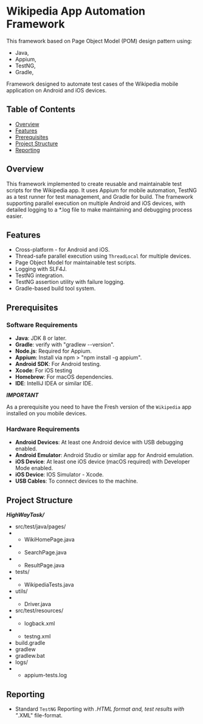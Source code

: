 # Wikipedia App Automation Framework

This framework based on Page Object Model (POM) design pattern using:
- Java,
- Appium,
- TestNG,
- Gradle,

Framework designed to automate test cases of the Wikipedia mobile application on Android and iOS devices.

## Table of Contents
- [Overview](#overview)
- [Features](#features)
- [Prerequisites](#prerequisites)
- [Project Structure](#project-structure)
- [Reporting](#reporting)

## Overview
This framework implemented to create reusable and maintainable test scripts for the Wikipedia app.
It uses Appium for mobile automation, TestNG as a test runner for test management, and Gradle for build.
The framework supporting parallel execution on multiple Android and iOS devices, with detailed logging to a *.log file to make maintaining and debugging process easier.

## Features
- Cross-platform - for Android and iOS.
- Thread-safe parallel execution using `ThreadLocal` for multiple devices.
- Page Object Model for maintainable test scripts.
- Logging with SLF4J.
- TestNG integration.
- TestNG assertion utility with failure logging.
- Gradle-based build tool system.

## Prerequisites
### Software Requirements
- **Java**: JDK 8 or later.
- **Gradle**: verify with "gradlew --version".
- **Node.js**: Required for Appium.
- **Appium**: Install via npm > "npm  install -g appium".
- **Android SDK**: For Android testing.
- **Xcode**: For iOS testing
- **Homebrew**: For macOS dependencies.
- **IDE**: IntelliJ IDEA or similar IDE.

***IMPORTANT***

As a prerequisite you need to have the Fresh version of the `Wikipedia` app installed on you mobile devices.


### Hardware Requirements
- **Android Devices**: At least one Android device with USB debugging enabled.
- **Android Emulator**: Android Studio or similar app for Android emulation.
- **iOS Device**: At least one iOS device (macOS required) with Developer Mode enabled.
- **iOS Device**: IOS Simulator - Xcode.
- **USB Cables**: To connect devices to the machine.

## Project Structure

***HighWayTask/***
- src/test/java/pages/ 
- * WikiHomePage.java 
- * SearchPage.java 
- * ResultPage.java
- tests/
- * WikipediaTests.java
- utils/
- * Driver.java
- src/test/resources/
- * logback.xml        
- * testng.xml
- build.gradle          
- gradlew                
- gradlew.bat            
- logs/                 
- * appium-tests.log

## Reporting

- Standard `TestNG` Reporting with *.HTML format and, test results with "*.XML" file-format.